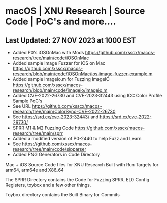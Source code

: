 # macOS | XNU Research | Source Code | PoC's and more....
## Last Updated: 27 NOV 2023 at 1000 EST
- Added P0's iOSOnMac with Mods https://github.com/xsscx/macos-research/tree/main/code/iOSOnMac
- Added sample Image Fuzzer for iOS on Mac https://github.com/xsscx/macos-research/blob/main/code/iOSOnMac/ios-image-fuzzer-example.m
- Added sample imageio.m for Fuzzing ImageIO https://github.com/xsscx/macos-research/blob/main/code/imageio/imageio.m
- Added CVE-2022-26730 and CVE-2023-32443 using ICC Color Profile Sample PoC's
- See URL https://github.com/xsscx/macos-research/tree/main/ColorSync-CVE-2022-26730
- See https://srd.cx/cve-2023-32443/ and https://srd.cx/cve-2022-26730/
- SPRR M1 & M2 Fuzzing Code https://github.com/xsscx/macos-research/tree/main/sprr
- Added a modified version of P0-2440 to help Fuzz and Learn
- See https://github.com/xsscx/macos-research/tree/main/code/sipparser
- Added PNG Generators in Code Directory
  
Mac + iOS Source Code files for XNU Research Built with Run Targets for arm64, arm64e and X86_64

The SPRR Directory contains the Code for Fuzzing SPRR, EL0 Config Registers, toybox and a few other things. 

Toybox directory contains the Built Binary for Commits
